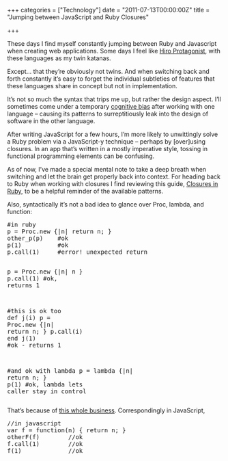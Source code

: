 +++
categories = ["Technology"]
date = "2011-07-13T00:00:00Z"
title = "Jumping between JavaScript and Ruby Closures"

+++

<p>These days I find myself constantly jumping between Ruby and Javascript when creating web applications. Some days I feel like <a href="http://en.wikipedia.org/wiki/Snow_Crash">Hiro Protagonist</a>, with these languages as my twin katanas.</p>

<p>Except&hellip; that they&rsquo;re obviously not twins. And when switching back and forth constantly it&rsquo;s easy to forget the individual subtleties of features that these languages share in concept but not in implementation.</p>

<p>It&rsquo;s not so much the syntax that trips me up, but rather the design aspect. I&rsquo;ll sometimes come under a temporary <a href="http://en.wikipedia.org/wiki/Cognitive_bias">cognitive bias</a> after working with one language &ndash; causing its patterns to surreptitiously leak into the design of software in the other language.</p>

<p>After writing JavaScript for a few hours, I&rsquo;m more likely to unwittingly solve a Ruby problem via a JavaScript-y technique &ndash; perhaps by [over]using closures. In an app that&rsquo;s written in a mostly imperative style, tossing in functional programming elements can be confusing.</p>

<p>As of now, I&rsquo;ve made a special mental note to take a deep breath when switching and let the brain get properly back into context. For heading back to Ruby when working with closures I find reviewing this guide, <a href="http://innig.net/software/ruby/closures-in-ruby.rb">Closures in Ruby</a>, to be a helpful reminder of the available patterns.</p>

<p>Also, syntactically it&rsquo;s not a bad idea to glance over Proc, lambda, and function:</p>

<div class="CodeRay">
  <div class="code"><pre><span class="comment">#in ruby</span>
p = <span class="constant">Proc</span>.new {|n| <span class="keyword">return</span> n; }
other_p(p)    <span class="comment">#ok</span>
p(<span class="integer">1</span>)          <span class="comment">#ok</span>
p.call(<span class="integer">1</span>)     <span class="comment">#error! unexpected return    </span>

p = <span class="constant">Proc</span>.new {|n| n }
p.call(<span class="integer">1</span>)     <span class="comment">#ok, returns 1</span>

<span class="comment">#this is ok too</span>
<span class="keyword">def</span> <span class="function">j</span>(i)
  p = <span class="constant">Proc</span>.new {|n| <span class="keyword">return</span> n; }
  p.call(i)
<span class="keyword">end</span>
j(<span class="integer">1</span>)          <span class="comment">#ok - returns 1</span>

<span class="comment">#and ok with lambda</span>
p = lambda {|n| <span class="keyword">return</span> n; }
p(<span class="integer">1</span>)          <span class="comment">#ok, lambda lets caller stay in control</span></pre></div>
</div>


<p>That&rsquo;s because of <a href="http://samdanielson.com/2007/3/19/proc-new-vs-lambda-in-ruby">this whole business</a>. Correspondingly in JavaScript,</p>

<div class="CodeRay">
  <div class="code"><pre><span class="comment">//in javascript</span>
<span class="keyword">var</span> <span class="function">f</span> = <span class="keyword">function</span>(n) { <span class="keyword">return</span> n; }    
otherF(f)        <span class="comment">//ok</span>
f.call(<span class="integer">1</span>)        <span class="comment">//ok</span>
f(<span class="integer">1</span>)             <span class="comment">//ok</span></pre></div>
</div>
